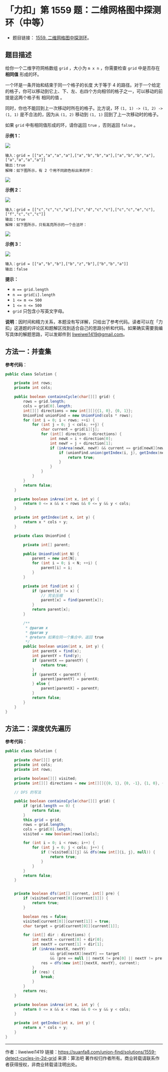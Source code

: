 # 「力扣」第 1559 题：二维网格图中探测环（中等）

- 题目链接： [1559. 二维网格图中探测环](https://leetcode-cn.com/problems/detect-cycles-in-2d-grid/)。

## 题目描述

给你一个二维字符网格数组 `grid` ，大小为 `m x n` ，你需要检查 `grid` 中是否存在 **相同值** 形成的环。

一个环是一条开始和结束于同一个格子的长度 大于等于 4 的路径。对于一个给定的格子，你可以移动到它上、下、左、右四个方向相邻的格子之一，可以移动的前提是这两个格子有 相同的值 。

同时，你也不能回到上一次移动时所在的格子。比方说，环 `(1, 1) -> (1, 2) -> (1, 1)` 是不合法的，因为从 `(1, 2)` 移动到 `(1, 1)` 回到了上一次移动时的格子。

如果 `grid` 中有相同值形成的环，请你返回 `true` ，否则返回 `false` 。

**示例 1：**

![](https://suanfa8-1252206550.cos.ap-shanghai.myqcloud.com/202305031708860.png)

```
输入：grid = [["a","a","a","a"],["a","b","b","a"],["a","b","b","a"],["a","a","a","a"]]
输出：true
解释：如下图所示，有 2 个用不同颜色标出来的环：
```

![](https://suanfa8-1252206550.cos.ap-shanghai.myqcloud.com/202305031709827.png)

**示例 2：**

![](https://suanfa8-1252206550.cos.ap-shanghai.myqcloud.com/202305031709474.png)

```
输入：grid = [["c","c","c","a"],["c","d","c","c"],["c","c","e","c"],["f","c","c","c"]]
输出：true
解释：如下图所示，只有高亮所示的一个合法环：
```

![](https://suanfa8-1252206550.cos.ap-shanghai.myqcloud.com/202305031709687.png)

**示例 3：**

![](https://suanfa8-1252206550.cos.ap-shanghai.myqcloud.com/202305031709565.png)

```
输入：grid = [["a","b","b"],["b","z","b"],["b","b","a"]]
输出：false
```

**提示：**

- `m == grid.length`
- `n == grid[i].length`
- `1 <= m <= 500`
- `1 <= n <= 500`
- `grid` 只包含小写英文字母。

**说明**：因时间和精力关系，本题没有写详解，只给出了参考代码。读者可以在「力扣」这道题的评论区和题解区找到适合自己的思路分析和代码。如果确实需要我编写具体的解题思路，可以发邮件到 liweiwei1419@gmail.com。

## 方法一：并查集

**参考代码**：

```Java []
public class Solution {

    private int rows;
    private int cols;

    public boolean containsCycle(char[][] grid) {
        rows = grid.length;
        cols = grid[0].length;
        int[][] directions = new int[][]{{1, 0}, {0, 1}};
        UnionFind unionFind = new UnionFind(cols * rows);
        for (int i = 0; i < rows; ++i) {
            for (int j = 0; j < cols; ++j) {
                char current = grid[i][j];
                for (int[] direction : directions) {
                    int newX = i + direction[0];
                    int newY = j + direction[1];
                    if (inArea(newX, newY) && current == grid[newX][newY]) {
                        if (unionFind.union(getIndex(i, j), getIndex(newX, newY))) {
                            return true;
                        }
                    }
                }
            }
        }
        return false;
    }

    private boolean inArea(int x, int y) {
        return 0 <= x && x < rows && 0 <= y && y < cols;
    }

    private int getIndex(int x, int y) {
        return x * cols + y;
    }

    private class UnionFind {

        private int[] parent;

        public UnionFind(int N) {
            parent = new int[N];
            for (int i = 0; i < N; ++i) {
                parent[i] = i;
            }
        }

        private int find(int x) {
            if (parent[x] != x) {
                // 完全压缩
                parent[x] = find(parent[x]);
            }
            return parent[x];
        }

        /**
         * @param x
         * @param y
         * @return 如果在同一个集合中，返回 true
         */
        public boolean union(int x, int y) {
            int parentX = find(x);
            int parentY = find(y);
            if (parentX == parentY) {
                return true;
            }
            if (parentX < parentY) {
                parent[parentY] = parentX;
            } else {
                parent[parentX] = parentY;
            }
            return false;
        }
    }
}
```

## 方法二：深度优先遍历

**参考代码**：

```Java []
public class Solution {

    private char[][] grid;
    private int cols;
    private int rows;

    private boolean[][] visited;
    private int[][] directions = new int[][]{{0, 1}, {0, -1}, {1, 0}, {-1, 0}};

    // DFS 的写法

    public boolean containsCycle(char[][] grid) {
        if (grid.length == 0) {
            return false;
        }
        this.grid = grid;
        rows = grid.length;
        cols = grid[0].length;
        visited = new boolean[rows][cols];

        for (int i = 0; i < rows; i++) {
            for (int j = 0; j < cols; j++) {
                if (!visited[i][j] && dfs(new int[]{i, j}, null)) {
                    return true;
                }
            }
        }
        return false;
    }


    private boolean dfs(int[] current, int[] pre) {
        if (visited[current[0]][current[1]]) {
            return true;
        }

        boolean res = false;
        visited[current[0]][current[1]] = true;
        char target = grid[current[0]][current[1]];

        for (int[] dir : directions) {
            int nextX = current[0] + dir[0];
            int nextY = current[1] + dir[1];
            if (inArea(nextX, nextY)
                    && grid[nextX][nextY] == target
                    && (pre == null || nextX != pre[0] || nextY != pre[1])) {
                res = dfs(new int[]{nextX, nextY}, current);
            }
            if (res) {
                break;
            }
        }
        return res;
    }

    private boolean inArea(int x, int y) {
        return 0 <= x && x < rows && 0 <= y && y < cols;
    }

    private int getIndex(int x, int y) {
        return x * cols + y;
    }
}
```



---

作者：liweiwei1419
链接：https://suanfa8.com/union-find/solutions/1559-detect-cycles-in-2d-grid
来源：算法吧
著作权归作者所有。商业转载请联系作者获得授权，非商业转载请注明出处。